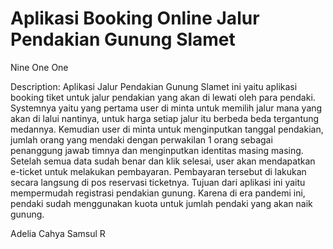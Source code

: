 # Aplikasi Booking Online Jalur Pendakian Gunung Slamet
Nine One One

Description:
Aplikasi Jalur Pendakian Gunung Slamet ini yaitu aplikasi booking tiket untuk jalur pendakian yang akan di lewati oleh para pendaki. Systemnya yaitu yang pertama user di minta untuk memilih jalur mana yang akan di lalui nantinya, untuk harga setiap jalur itu berbeda beda tergantung medannya. Kemudian user di minta untuk menginputkan tanggal pendakian, jumlah orang yang mendaki dengan perwakilan 1 orang sebagai penanggung jawab timnya dan menginputkan identitas masing masing. Setelah semua data sudah benar dan klik selesai, user akan mendapatkan e-ticket untuk melakukan pembayaran. Pembayaran tersebut di lakukan secara langsung di pos reservasi ticketnya. Tujuan dari aplikasi ini yaitu mempermudah registrasi pendakian gunung. Karena di era pandemi ini, pendaki sudah menggunakan kuota untuk jumlah pendaki yang akan naik gunung.



Adelia
Cahya
Samsul
R

